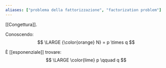 ```yaml
---
aliases: ["problema della fattorizzazione", "factorization problem"]
---
```


[[Congettura]].

Conoscendo:
$$
\LARGE {\color{orange} N} = p \times q
$$

È [[esponenziale]] trovare:
$$
\LARGE \color{lime} p \qquad q
$$
